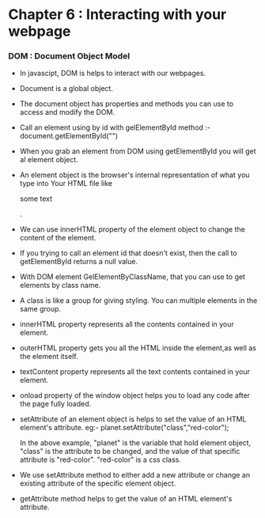 # Chapter 6 : Interacting with your webpage

### DOM : Document Object Model

- In javascipt, DOM is helps to interact with our webpages.
- Document is a global object.
- The document object has properties and methods you can use to access and modify the DOM.
- Call an element using by id with gelElementById method :- document.getElementById("<Element id Here>")
- When you grab an element from DOM using getElementById you will get al element object.
- An element object is the browser's internal representation of what you type into Your HTML file like <p>some text</p>.
- We can use innerHTML property of the element object to change the content of the element.
- If you trying to call an element id that doesn't exist, then the call to getElementById returns a null value.
- With DOM element GelElementByClassName, that you can use to get elements by class name.
- A class is like a group for giving styling. You can multiple elements in the same group.
- innerHTML property represents all the contents contained in your element.
- outerHTML property gets you all the HTML inside the element,as well as the element itself.
- textContent property represents all the text contents contained in your element.
- onload property of the window object helps you to load any code after the page fully loaded.
- setAttribute of an element object is helps to set the value of an HTML element's attribute.
  eg:- planet.setAttribute("class","red-color");

  In the above example, "planet" is the variable that hold element object, "class" is the attribute to be changed, and the value of that specific attribute is "red-color". "red-color" is a css class.

- We use setAttribute method to either add a new attribute or change an existing attribute of the specific element object.
- getAttribute method helps to get the value of an HTML element's attribute.
